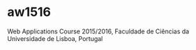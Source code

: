 # aw1516
Web Applications Course 2015/2016, Faculdade de Ciências da Universidade de Lisboa, Portugal
